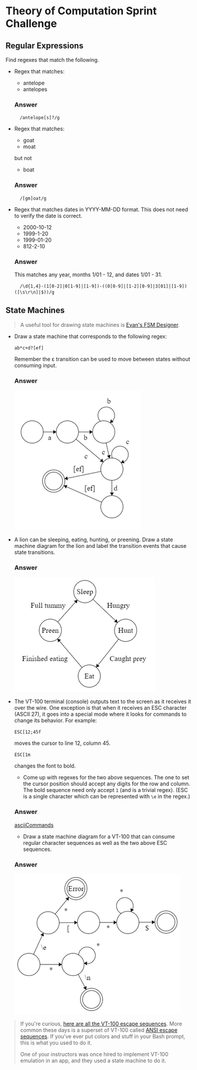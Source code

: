 # Theory of Computation Sprint Challenge

## Regular Expressions

Find regexes that match the following.

* Regex that matches:

    - antelope
    - antelopes

    ### Answer
    ```regex
      /antelope[s]?/g
    ```

* Regex that matches:

    - goat
    - moat

    but not

    - boat

    ### Answer
    ```regex
      /[gm]oat/g
    ```

* Regex that matches dates in YYYY-MM-DD format. This does not need to
  verify the date is correct.

    - 2000-10-12
    - 1999-1-20
    - 1999-01-20
    - 812-2-10

    ### Answer
    This matches any year, months 1/01 - 12, and dates 1/01 - 31.

    ```regex
      /\d{1,4}-(1[0-2]|0[1-9]|[1-9])-((0[0-9]|[1-2][0-9]|3[01]|[1-9])([\s\r\n]|$))/g
    ```

## State Machines

> A useful tool for drawing state machines is [Evan's FSM
> Designer](http://madebyevan.com/fsm/).

* Draw a state machine that corresponds to the following regex:

      ab*c+d?[ef]

  Remember the ε transition can be used to move between states without
  consuming input.

  ### Answer

  ![Regex Machine](../RegexMachine.png?raw=true "Regex Machine")

* A lion can be sleeping, eating, hunting, or preening. Draw a state
  machine diagram for the lion and label the transition events that
  cause state transitions.

  ### Answer

  ![Lion Machine](../LionMachine.png?raw=true "Lion Machine")

* The VT-100 terminal (console) outputs text to the screen as it
  receives it over the wire. One exception is that when it receives an
  ESC character (ASCII 27), it goes into a special mode where it looks
  for commands to change its behavior. For example:

      ESC[12;45f

  moves the cursor to line 12, column 45.

      ESC[1m

  changes the font to bold.

  * Come up with regexes for the two above sequences. The one to set the
    cursor position should accept any digits for the row and column. The
    bold sequence need only accept `1` (and is a trivial regex). (ESC is
    a single character which can be represented with `\e` in the regex.)

  ### Answer

    [asciiCommands](./asciiCommands.js)

  * Draw a state machine diagram for a VT-100 that can consume regular
    character sequences as well as the two above ESC sequences.

  ### Answer

  ![VT-100 Machine](../VT-100Machine.png?raw=true "VT-100 Machine")

> If you're curious, [here are all the VT-100 escape
> sequences](http://ascii-table.com/ansi-escape-sequences-vt-100.php).
> More common these days is a superset of VT-100 called [ANSI escape
> sequences](http://ascii-table.com/ansi-escape-sequences.php). If
> you've ever put colors and stuff in your Bash prompt, this is what you
> used to do it.
>
> One of your instructors was once hired to implement VT-100 emulation
> in an app, and they used a state machine to do it.
